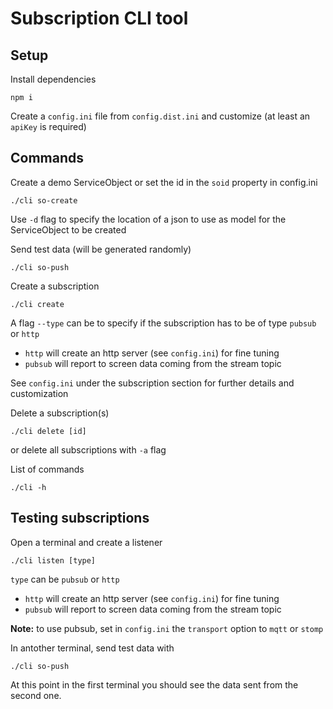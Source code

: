 Subscription CLI tool
===

Setup
---

Install dependencies

`npm i`

Create a `config.ini` file from `config.dist.ini` and customize (at least an `apiKey` is required)

Commands
---

Create a demo ServiceObject or set the id in the `soid` property in config.ini

`./cli so-create`

Use `-d` flag to specify the location of a json to use as model for the ServiceObject to be created

Send test data (will be generated randomly)

`./cli so-push`

Create a subscription

`./cli create`

A flag `--type` can be to specify if the subscription has to be of type `pubsub` or `http`

- `http` will create an http server (see `config.ini`) for fine tuning
- `pubsub` will report to screen data coming from the stream topic

See `config.ini` under the subscription section for further details and customization

Delete a subscription(s)

`./cli delete [id]`

or delete all subscriptions with `-a` flag

List of commands

`./cli -h`

Testing subscriptions
---

Open a terminal and create a listener

`./cli listen [type]`

`type` can be `pubsub` or `http`

- `http` will create an http server (see `config.ini`) for fine tuning
- `pubsub` will report to screen data coming from the stream topic

**Note:** to use pubsub, set in `config.ini` the `transport` option to `mqtt` or `stomp`

In antother terminal, send test data with

`./cli so-push`

At this point in the first terminal you should see the data sent from the second one.
